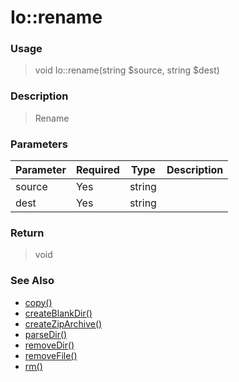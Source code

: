 
# Io::rename 

### Usage

> void Io::rename(string $source, string $dest)

### Description

> Rename

### Parameters

Parameter | Required | Type | Description
------------- |------------- |------------- |------------- 
source | Yes | string |
dest | Yes | string |

### Return
> void 
### See Also

* [copy()](copy.md)
* [createBlankDir()](createblankdir.md)
* [createZipArchive()](createziparchive.md)
* [parseDir()](parsedir.md)
* [removeDir()](removedir.md)
* [removeFile()](removefile.md)
* [rm()](rm.md)


